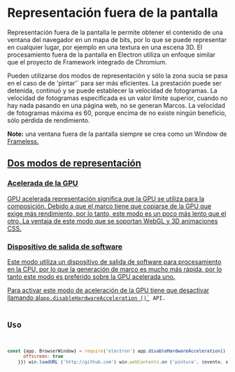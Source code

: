 # Representación fuera de la pantalla

Representación fuera de la pantalla le permite obtener el contenido de una ventana del navegador en un mapa de bits, por lo que se puede representar en cualquier lugar, por ejemplo en una textura en una escena 3D. El procesamiento fuera de la pantalla en Electron utiliza un enfoque similar que el proyecto de Framework</a> integrado de Chromium.</p> 

Pueden utilizarse dos modos de representación y sólo la zona sucia se pasa en el caso de</code> de 'pintar'` para ser más eficientes. La prestación puede ser detenida, continuó y se puede establecer la velocidad de fotogramas. La velocidad de fotogramas especificada es un valor límite superior, cuando no hay nada pasando en una página web, no se generan Marcos. La velocidad de fotogramas máxima es 60, porque encima de no existe ningún beneficio, sólo pérdida de rendimiento.</p>

<p><strong>Note:</strong> una ventana fuera de la pantalla siempre se crea como un Window</a> de <a href="../api/frameless-window.md">Frameless.</p>

<h2>Dos modos de representación</h2>

<h3>Acelerada de la GPU</h3>

<p>GPU acelerada representación significa que la GPU se utiliza para la composición. Debido a que el marco tiene que copiarse de la GPU que exige más rendimiento, por lo tanto, este modo es un poco más lento que el otro. La ventaja de este modo que se soportan WebGL y 3D animaciones CSS.</p>

<h3>Dispositivo de salida de software</h3>

<p>Este modo utiliza un dispositivo de salida de software para procesamiento en la CPU, por lo que la generación de marco es mucho más rápida, por lo tanto este modo es preferido sobre la GPU acelerada uno.</p>

<p>Para activar este modo de aceleración de la GPU tiene que desactivar llamando al<a href="../api/app.md#appdisablehardwareacceleration"><code>app.disableHardwareAcceleration ()`</a> API.

## Uso

```javascript
const {app, BrowserWindow} = require('electron') app.disableHardwareAcceleration() que ganar app.once ('listo', () => {ganar = new BrowserWindow ({webPreferences: {
      offscreen: true
    }}) win.loadURL ('http://github.com') win.webContents.on ('pintura', (evento, sucio, la imagen) = > {/ / updateBitmap (sucio, image.getBitmap())}) win.webContents.setFrameRate(30)})
```